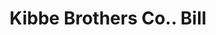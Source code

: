 ---
doi: 10.7916/D8JM3NWV
date_other: '1890'
date_other_textual: 1890-1899
form: printed ephemera
genre:
- Invoices
name:
- Kibbe Brothers Co.
object_in_context_url: https://biggert.cul.columbia.edu/items/view/ave_biggert_01859
subject_hierarchical_geographic:
- Springfield, Massachusetts, United States
subject_name:
- Kibbe Brothers Co.
title: Kibbe Brothers Co.. Bill
sort_title: Kibbe Brothers Co.. Bill
call_number: ave_biggert_01859
coordinates:
- 42.112411,-72.547455
pid: ave_biggert_01859
identifiers: ave_biggert_01859
thumbnail: https://derivativo-2.library.columbia.edu/iiif/2/ldpd:490619/full/!256,256/0/native.jpg
permalink: "/biggert/ave_biggert_01859/"
layout: iiif-image-page
---